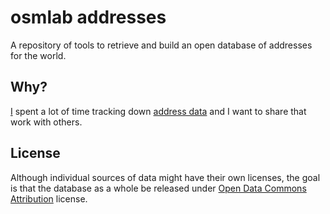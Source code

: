 # osmlab addresses

A repository of tools to retrieve and build an open database of addresses for the world.

## Why?

[I](http://github.com/iandees) spent a lot of time tracking down [address data](https://docs.google.com/spreadsheet/ccc?key=0AsVnlPsfrhUIdEVZTzVFalFYYnlvTkc0R05wcUpsWVE&usp=drive_web) and I want to share that work with others.

## License

Although individual sources of data might have their own licenses, the goal is that the database as a whole be released under [Open Data Commons Attribution](http://opendatacommons.org/licenses/by/1.0/) license.
